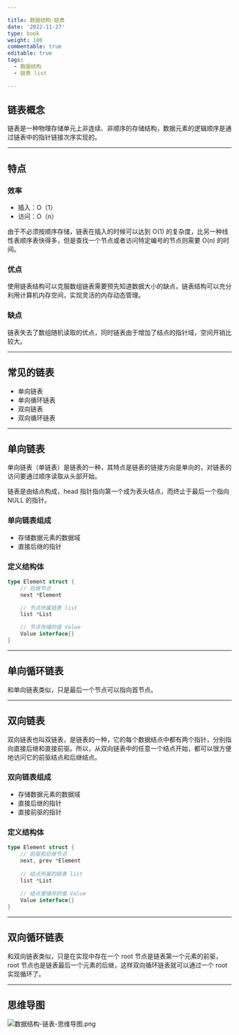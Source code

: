 ```yaml
---

title: 数据结构-链表
date: '2022-11-27'
type: book
weight: 100
commentable: true
editable: true
tags:
  - 数据结构
  - 链表 list

---
```


## 链表概念

链表是一种物理存储单元上非连续、非顺序的存储结构，数据元素的逻辑顺序是通过链表中的指针链接次序实现的。

---

## 特点

### 效率

- 插入：O（1）
- 访问：O（n）

由于不必须按顺序存储，链表在插入的时候可以达到 O(1) 的复杂度，比另一种线性表顺序表快得多，但是查找一个节点或者访问特定编号的节点则需要 O(n) 的时间。

### 优点

使用链表结构可以克服数组链表需要预先知道数据大小的缺点，链表结构可以充分利用计算机内存空间，实现灵活的内存动态管理。

### 缺点

链表失去了数组随机读取的优点，同时链表由于增加了结点的指针域，空间开销比较大。

--- 

## 常见的链表

- 单向链表
- 单向循环链表
- 双向链表
- 双向循环链表

---

## 单向链表

单向链表（单链表）是链表的一种，其特点是链表的链接方向是单向的，对链表的访问要通过顺序读取从头部开始。

链表是由结点构成，head 指针指向第一个成为表头结点，而终止于最后一个指向 NULL 的指针。

### 单向链表组成

- 存储数据元素的数据域
- 直接后继的指针

### 定义结构体

```go
type Element struct {
    // 后继节点
    next *Element

    // 节点所属链表 list
    list *List

    // 节点存储的值 Value
    Value interface{}
}
```

---

## 单向循环链表

和单向链表类似，只是最后一个节点可以指向首节点。

---

## 双向链表

双向链表也叫双链表，是链表的一种，它的每个数据结点中都有两个指针，分别指向直接后继和直接前驱。所以，从双向链表中的任意一个结点开始，都可以很方便地访问它的前驱结点和后继结点。

### 双向链表组成

- 存储数据元素的数据域
- 直接后继的指针
- 直接前驱的指针

### 定义结构体

```go
type Element struct {
    // 前驱和后继节点
    next, prev *Element
    
    // 结点所属的链表 list
    list *List
    
    // 结点里储存的值 Value
    Value interface{}
}
```

---

## 双向循环链表

和双向链表类似，只是在实现中存在一个 root 节点是链表第一个元素的前驱，root 节点也是链表最后一个元素的后继，这样双向循环链表就可以通过一个 root 实现循环了。

---

## 思维导图

![数据结构-链表-思维导图.png](https://cnymw.github.io/GolangStudy/docs/数据结构-链表/数据结构-链表-思维导图.png)
